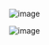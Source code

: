 ![image](https://github.com/oregonyuky/ATP/assets/152916454/4dec3f58-3d49-43f7-8402-11ac4de4001e)

![image](https://github.com/oregonyuky/ATP/assets/152916454/aed03854-2f51-4317-8e01-1f3ce476af82)


